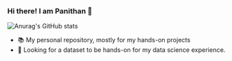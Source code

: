 ### Hi there! I am Panithan 👋
![Anurag's GitHub stats](https://github-readme-stats.vercel.app/api?username=PanithanS&rank_icon=github)

- 📚 My personal repository, mostly for my hands-on projects
- 🔎 Looking for a dataset to be hands-on for my data science experience.


